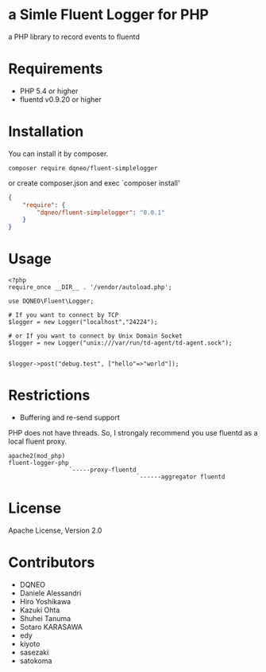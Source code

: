 # a Simle Fluent Logger for PHP

a PHP library to record events to fluentd

# Requirements

- PHP 5.4 or higher
- fluentd v0.9.20 or higher

# Installation

You can install it by composer.
```
composer require dqneo/fluent-simplelogger
```

or create composer.json and exec `composer install'

```json
{
    "require": {
        "dqneo/fluent-simplelogger": "0.0.1"
    }
}
````

# Usage

````
<?php
require_once __DIR__ . '/vendor/autoload.php';

use DQNEO\Fluent\Logger;

# If you want to connect by TCP
$logger = new Logger("localhost","24224");

# or If you want to connect by Unix Domain Socket
$logger = new Logger("unix:///var/run/td-agent/td-agent.sock");


$logger->post("debug.test", ["hello"=>"world"]);
````

# Restrictions

* Buffering and re-send support

PHP does not have threads. So, I strongaly recommend you use fluentd as a local fluent proxy.

````
apache2(mod_php)
fluent-logger-php
                 `-----proxy-fluentd
                                    `------aggregator fluentd
````

# License
Apache License, Version 2.0


# Contributors

* DQNEO
* Daniele Alessandri
* Hiro Yoshikawa
* Kazuki Ohta
* Shuhei Tanuma
* Sotaro KARASAWA
* edy
* kiyoto
* sasezaki
* satokoma
